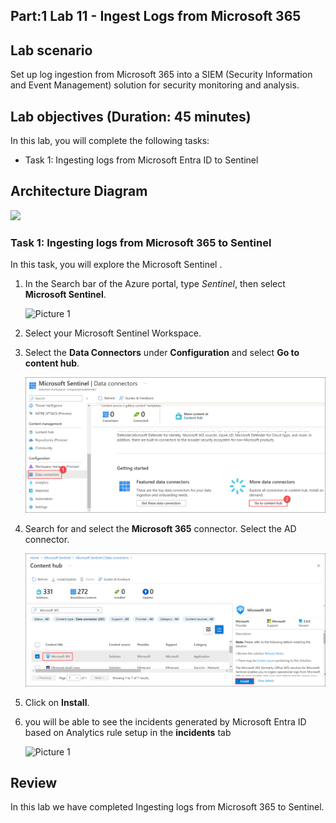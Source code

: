 ## Part:1 Lab 11 - Ingest Logs from Microsoft 365

## Lab scenario
Set up log ingestion from Microsoft 365 into a SIEM (Security Information and Event Management) solution for security monitoring and analysis.

## Lab objectives (Duration: 45 minutes)
In this lab, you will complete the following tasks:
- Task 1: Ingesting logs from Microsoft Entra ID to Sentinel

## Architecture Diagram

   ![](../media/lab08.png)

### Task 1: Ingesting logs from Microsoft 365 to Sentinel 

In this task, you will explore the Microsoft Sentinel .

1. In the Search bar of the Azure portal, type *Sentinel*, then select **Microsoft Sentinel**.

     ![Picture 1](../media/image_7.png)

2. Select your Microsoft Sentinel Workspace.

3. Select the **Data Connectors** under **Configuration** and select **Go to content hub**.

    ![Picture 1](../media/image_34.png)   

5. Search for and select the **Microsoft 365** connector. Select the AD connector.

   ![Picture 1](../media/image_31.png)

6. Click on **Install**.

7. you will be able to see the incidents generated by Microsoft Entra ID based on Analytics rule setup in the **incidents** tab

   ![Picture 1](../media/Sentinel_course_incidents_3.png)

## Review
In this lab we have completed Ingesting logs from Microsoft 365 to Sentinel.

